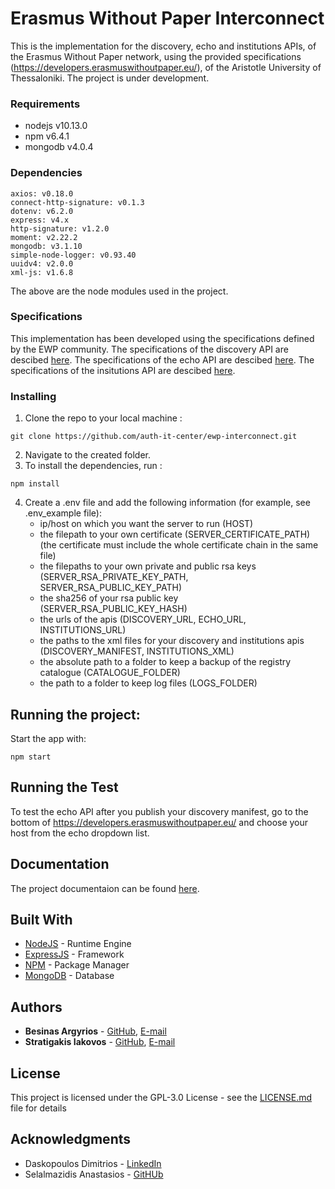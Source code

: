 # Erasmus Without Paper Interconnect

This is the implementation for the discovery, echo and institutions APIs, of the Erasmus Without Paper network, using the provided specifications (https://developers.erasmuswithoutpaper.eu/), of the Aristotle University of Thessaloniki. The project is under development.

### Requirements

- nodejs v10.13.0
- npm v6.4.1
- mongodb v4.0.4

### Dependencies

    axios: v0.18.0
    connect-http-signature: v0.1.3
    dotenv: v6.2.0
    express: v4.x
    http-signature: v1.2.0
    moment: v2.22.2
    mongodb: v3.1.10
    simple-node-logger: v0.93.40
    uuidv4: v2.0.0
    xml-js: v1.6.8

The above are  the node modules used in the project.

### Specifications

This implementation has been developed using the specifications defined by the EWP community.
The specifications of the discovery API are descibed [here](https://github.com/erasmus-without-paper/ewp-specs-api-discovery).
The specifications of the echo API are descibed [here](https://github.com/erasmus-without-paper/ewp-specs-api-echo).
The specifications of the insitutions API are descibed [here](https://github.com/erasmus-without-paper/ewp-specs-api-institutions).

### Installing

1. Clone the repo to your local machine :
```
git clone https://github.com/auth-it-center/ewp-interconnect.git
```
2. Navigate to the created folder.
3. To install the dependencies, run :
```
npm install
```
4. Create a .env file and add the following information (for example, see .env_example file):
    - ip/host on which you want the server to run (HOST)
    - the filepath to your own certificate (SERVER_CERTIFICATE_PATH) (the certificate must include the whole certificate chain in the same file)
    - the filepaths to your own private and public rsa keys (SERVER_RSA_PRIVATE_KEY_PATH, SERVER_RSA_PUBLIC_KEY_PATH)
    - the sha256 of your rsa public key (SERVER_RSA_PUBLIC_KEY_HASH)
    - the urls of the apis (DISCOVERY_URL, ECHO_URL, INSTITUTIONS_URL)
    - the paths to the xml files for your discovery and institutions apis (DISCOVERY_MANIFEST, INSTITUTIONS_XML)
    - the absolute path to a folder to keep a backup of the registry catalogue (CATALOGUE_FOLDER)
    - the path to a folder to keep log files (LOGS_FOLDER)

## Running the project:
Start the app with:
```
npm start
```
## Running the Test

To test the echo API after you publish your discovery manifest, go to the bottom of https://developers.erasmuswithoutpaper.eu/ and choose your host from the echo dropdown list.

## Documentation
The project documentaion can be found [here]( https://auth-it-center.github.io/ewp-interconnect/).

## Built With

* [NodeJS](https://nodejs.org/en/) - Runtime Engine
* [ExpressJS](https://expressjs.com/) - Framework
* [NPM](https://www.npmjs.com/) - Package Manager
* [MongoDB](https://www.mongodb.com/) - Database

## Authors

* **Besinas Argyrios** -  [GitHub](https://github.com/silver11111), [E-mail](besinas@hotmail.com)
* **Stratigakis Iakovos** -  [GitHub](https://github.com/iakovosds), [E-mail](iakovosds@csd.auth.gr)

## License

This project is licensed under the GPL-3.0 License - see the [LICENSE.md](LICENSE.md) file for details

## Acknowledgments

* Daskopoulos Dimitrios - [LinkedIn](https://gr.linkedin.com/in/dimitris-daskopoulos-98028815a)
* Selalmazidis Anastasios - [GitHUb](https://github.com/anselal)
